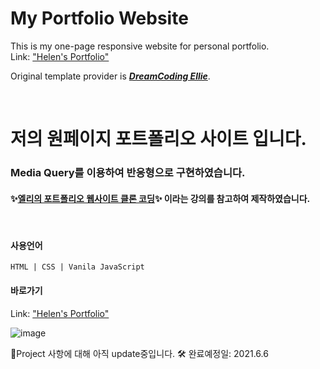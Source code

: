 # My Portfolio Website

This is my one-page responsive website for personal portfolio.   
Link: ["Helen's Portfolio"](https://hpark3.github.io/WebPortfolio/)

Original template provider is ***[DreamCoding Ellie](https://academy.dream-coding.com/courses/portfolio)***.  

<br/>

# 저의 원페이지 포트폴리오 사이트 입니다.
### Media Query를 이용하여 반응형으로 구현하였습니다.

#### ✨[엘리의 포트폴리오 웹사이트 클론 코딩](https://academy.dream-coding.com/courses/portfolio)✨ 이라는 강의를 참고하여 제작하였습니다.   
<br/>

#### 사용언어 
```
HTML | CSS | Vanila JavaScript
```

#### 바로가기
Link: ["Helen's Portfolio"](https://hpark3.github.io/WebPortfolio/)   

![image](https://user-images.githubusercontent.com/33932352/120905855-f6e8b180-c68f-11eb-9f6d-a888b84266fa.png)
<br/>

🔨Project 사항에 대해 아직 update중입니다.
🛠️ 완료예정일: 2021.6.6
